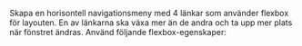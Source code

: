 Skapa en horisontell navigationsmeny med 4 länkar som använder flexbox för layouten. En av länkarna ska växa mer än de andra och ta upp mer plats när fönstret ändras. Använd följande flexbox-egenskaper:
